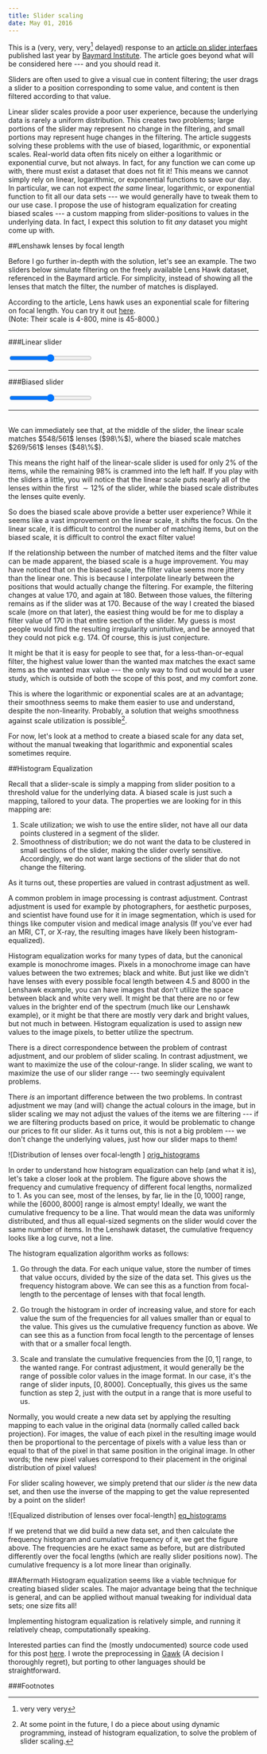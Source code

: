 ```yaml
---
title: Slider scaling
date: May 01, 2016
---
```


This is a (very, very, very[^1] delayed) response to an [article on slider
interfaes](http://baymard.com/blog/slider-interfaces) published last year by
[Baymard Institute](http://baymard.com/). The article goes beyond what will be
considered here --- and you should read it.

Sliders are often used to give a visual cue in content filtering; the user drags
a slider to a position corresponding to some value, and content is then filtered
according to that value.

Linear slider scales provide a poor user experience, because the underlying data
is rarely a uniform distribution. This creates two problems; large portions of
the slider may represent no change in the filtering, and small portions may
represent huge changes in the filtering. The article suggests solving these
problems with the use of biased, logarithmic, or exponential scales. Real-world
data often fits nicely on either a logarithmic or exponential curve, but not
always. In fact, for any function we can come up with, there must exist a
dataset that does not fit it! This means we cannot simply rely on linear,
logarithmic, or exponential functions to save our day. In particular, we can not
expect _the same_ linear, logarithmic, or exponential function to fit all our
data sets --- we would generally have to tweak them to our use case.
I propose the use of histogram equalization for creating biased scales --- a
custom mapping from slider-positions to values in the underlying data. In fact,
I expect this solution to fit _any_ dataset you might come up with.

##Lenshawk lenses by focal length

Before I go further in-depth with the solution, let's see an example.
The two sliders below simulate filtering on the freely available Lens Hawk
dataset, referenced in the Baymard article. For simplicity, instead of showing
all the lenses that match the filter, the number of matches is displayed.

According to the article, Lens hawk uses an exponential scale for filtering on
focal length. You can try it out [here](http://lenshawk.com/).  
(Note: Their scale is 4-800, mine is 45-8000.)

---

###Linear slider

<div id="slider-linear-contentpane"></div>
<span id="slider-linear-min"></span>
<input id="slider-linear" type="range" style="width:33%;" oninput="sliders.sliderUpdate(event.target.id)">
<span id="slider-linear-max"></span>

---

###Biased slider

<div id="slider-equalized-contentpane"></div>
<span id="slider-equalized-min"></span>
<input id="slider-equalized" type="range" style="width:33%" oninput="sliders.sliderUpdate(event.target.id)">
<span id="slider-equalized-max"></span>

---
<br>
We can immediately see that, at the middle of the slider, the linear scale
matches $548/561$ lenses ($98\%$), where the biased scale matches $269/561$
lenses ($48\%$).

This means the right half of the linear-scale slider is used for only $2\%$ of the items,
while the remaining $98\%$ is crammed into the left half. If you play with the
sliders a little, you will notice that the linear scale puts nearly all of the lenses
within the first $\sim12\%$ of the slider, while the biased scale distributes the
lenses quite evenly.

So does the biased scale above provide a better user experience? While it seems
like a vast improvement on the linear scale, it shifts the focus. On the linear
scale, it is difficult to control the number of matching items, but on the
biased scale, it is difficult to control the exact filter value!

<!-- following section is sort of shite -->
If the relationship between the number of matched items and the filter value can
be made apparent, the biased scale is a huge improvement. You may have noticed
that on the biased scale, the filter value seems more jittery than the
linear one. This is because I interpolate linearly between the positions that
would actually change the filtering. For example, the filtering changes at value
$170$, and again at $180$. Between those values, the filtering remains as if the
slider was at $170$. Because of the way I created the biased scale (more on that
later), the easiest thing would be for me to display a filter value of $170$ in
that entire section of the slider. My guess is most people would find the
resulting irregularity unintuitive, and be annoyed that they could not pick e.g.
$174$. Of course, this is just conjecture.

It might be that it is easy for people to see that, for a less-than-or-equal
filter, the highest value lower than the wanted max matches the exact same items
as the wanted max value --- the only way to find out would be a user study,
which is outside of both the scope of this post, and my comfort zone.

This is where the logarithmic or exponential scales are at an advantage; their
smoothness seems to make them easier to use and understand, despite the
non-linearity. Probably, a solution that weighs smoothness against scale
utilization is possible[^2].

For now, let's look at a method to create a biased scale for any data set,
without the manual tweaking that logarithmic and exponential scales sometimes
require.

##Histogram Equalization

Recall that a slider-scale is simply a mapping from slider position to a
threshold value for the underlying data.
A biased scale is just such a mapping, tailored to your data.
The properties we are looking for in this mapping are:

1. Scale utilization; we wish to use the entire slider, not have all our data
   points clustered in a segment of the slider.
2. Smoothness of distribution; we do not want the data to be clustered in small
   sections of the slider, making the slider overly sensitive. Accordingly, we do
   not want large sections of the slider that do not change the filtering.

As it turns out, these properties are valued in contrast adjustment as well.

A common problem in image processing is contrast adjustment. Contrast adjustment
is used for example by photographers, for aesthetic purposes, and scientist have
found use for it in image segmentation, which is used for things like
computer vision and medical image analysis (If you've ever had an MRI, CT, or X-ray,
the resulting images have likely been histogram-equalized).

Histogram equalization works for many types of data, but the canonical
example is monochrome images. Pixels in a monochrome image can have values
between the two extremes; black and white. But just like we didn't have lenses
with every possible focal length between 4.5 and 8000 in the Lenshawk example,
you can have images that don't utilize the space between black and white very
well. It might be that there are no or few values in the brighter end of the
spectrum (much like our Lenshawk example), or it might be that there are mostly
very dark and bright values, but not much in between.
Histogram equalization is used to assign new values to the image pixels, to
better utilize the spectrum.

There is a direct correspondence between the problem of contrast
adjustment, and our problem of slider scaling. In contrast adjustment, we want
to maximize the use of the colour-range. In slider scaling, we want to maximize
the use of our slider range --- two seemingly equivalent problems.

There _is_ an important difference between the two problems. In contrast
adjustment we may (and will) change the actual colours in the image, but in
slider scaling we may not adjust the values of the items we are filtering ---
if we are filtering products based on price, it would be problematic to change
our prices to fit our slider.
As it turns out, this is not a big problem --- we don't change the underlying
values, just how our slider maps to them!

![Distribution of lenses over focal-length ] [orig_histograms]

In order to understand how histogram equalization can help (and what it is), let's
take a closer look at the problem. The figure above shows the frequency and
cumulative frequency of different focal lengths, normalized to 1. As you can
see, most of the lenses, by far, lie in the $[0,1000]$ range, while the
$[6000,8000]$ range is almost empty! Ideally, we want the cumulative frequency
to be a line. That would mean the data was uniformly distributed, and thus all
equal-sized segments on the slider would cover the same number of items. In the
Lenshawk dataset, the cumulative frequency looks like a log curve, not a line.

The histogram equalization algorithm works as follows:

1. Go through the data. For each unique value, store the number of times
   that value occurs, divided by the size of the data set. This gives us the
   frequency histogram above. We can see this as a function from focal-length
   to the percentage of lenses with that focal length.

2. Go trough the histogram in order of increasing value, and store for each
   value the sum of the frequencies for all values smaller than or equal to
   the value. This gives us the cumulative frequency function as above. We can
   see this as a function from focal length to the percentage of lenses with
   that or a smaller focal length.

3. Scale and translate the cumulative frequencies from the $[0,1]$ range, to the
   wanted range. For contrast adjustment, it would generally be the range of
   possible color values in the image format. In our case, it's the range of slider
   inputs, $[0,8000]$. Conceptually, this gives us the same function as step 2,
   just with the output in a range that is more useful to us.

Normally, you would create a new data set by applying the resulting mapping to
each value in the original data (normally called called back projection). For
images, the value of each pixel in the resulting image would then be
proportional to the percentage of pixels with a value less than or equal to that
of the pixel in that same position in the original image. In other words; the
new pixel values correspond to their placement in the original distribution of
pixel values!

For slider scaling however, we simply pretend that our slider _is_ the new data
set, and then use the inverse of the mapping to get the value represented by a
point on the slider!

![Equalized distribution of lenses over focal-length] [eq_histograms]

If we pretend that we did build a new data set, and then calculate the frequency
histogram and cumulative frequency of it, we get the figure above.
The frequencies are he exact same as before, but are distributed differently
over the focal lengths (which are really slider positions now). The cumulative
frequency is a lot more linear than originally.


##Aftermath
Histogram equalization seems like a viable technique for creating biased slider
scales. The major advantage being that the technique is general, and can be
applied without manual tweaking for individual data sets; one size fits all!

Implementing histogram equalization is relatively simple, and running it
relatively cheap, computationally speaking.

Interested parties can find the (mostly undocumented) source code used for this
post [here](https://github.com/Bladtman242/slider-histogram-equalization.git). I
wrote the preprocessing in [Gawk](https://www.gnu.org/software/gawk/) (A
decision I thoroughly regret), but porting to other languages should be
straightforward.

[orig_histograms]: slider-scaling-assets/original_plot.png
[eq_histograms]: slider-scaling-assets/equalized_plot.png

###Footnotes
[^1]: very very very
[^2]: At some point in the future, I do a piece about using dynamic programming,
instead of histogram equalization, to solve the problem of slider scaling.

<script id="mustache-templ" type="x-tmpl-mustache">
	<p>Filter value: {{maxvalue}}
	<br>
	Matching lenses: {{count}} of {{totaldata}}</p>
</script>
<script src="https://cdnjs.cloudflare.com/ajax/libs/mustache.js/2.1.3/mustache.min.js"></script>
<script src="slider-scaling-assets/data.js"></script>
<script src="slider-scaling-assets/sliders.js"></script>
<script>document.onload=sliders.init()</script>

